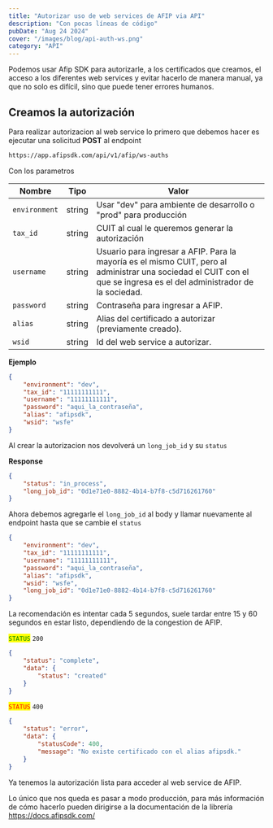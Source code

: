 ```yaml
---
title: "Autorizar uso de web services de AFIP via API"
description: "Con pocas líneas de código"
pubDate: "Aug 24 2024"
cover: "/images/blog/api-auth-ws.png"
category: "API"
---
```


Podemos usar Afip SDK para autorizarle, a los certificados que creamos, el acceso a los diferentes web services y evitar hacerlo de manera manual, ya que no solo es difícil, sino que puede tener errores humanos.


## Creamos la autorización

Para realizar autorizacion al web service lo primero que debemos hacer es ejecutar una solicitud **POST** al endpoint

```bash
https://app.afipsdk.com/api/v1/afip/ws-auths
```

Con los parametros

| Nombre        | Tipo   | Valor                                                                                                                                                                  |
| ------------- | ------ | ---------------------------------------------------------------------------------------------------------------------------------------------------------------------- |
| `environment` | string | Usar "dev" para ambiente de desarrollo o "prod" para producción                                                                                                        |
| `tax_id`      | string | CUIT al cual le queremos generar la autorización                                                                                                                       |
| `username`    | string | Usuario para ingresar a AFIP. Para la mayoría es el mismo CUIT, pero al administrar una sociedad el CUIT con el que se ingresa es el del administrador de la sociedad. |
| `password`    | string | Contraseña para ingresar a AFIP.                                                                                                                                       |
| `alias`       | string | Alias del certificado a autorizar (previamente creado).                                                                                                                |
| `wsid`        | string | Id del web service a autorizar.                                                                                                                                        |

**Ejemplo**

```json
{
    "environment": "dev",
    "tax_id": "11111111111",
    "username": "11111111111",
    "password": "aqui_la_contraseña",
    "alias": "afipsdk",
    "wsid": "wsfe"
}
```

Al crear la autorizacion nos devolverá un `long_job_id` y su `status`

**Response**

```json
{
    "status": "in_process",
    "long_job_id": "0d1e71e0-8882-4b14-b7f8-c5d716261760"
}
```

Ahora debemos agregarle el `long_job_id` al body y llamar nuevamente al endpoint hasta que se cambie el `status`

```json
{
    "environment": "dev",
    "tax_id": "11111111111",
    "username": "11111111111",
    "password": "aqui_la_contraseña",
    "alias": "afipsdk",
    "wsid": "wsfe",
    "long_job_id": "0d1e71e0-8882-4b14-b7f8-c5d716261760"
}
```

La recomendación es intentar cada 5 segundos, suele tardar entre 15 y 60 segundos en estar listo, dependiendo de la congestion de AFIP.

<mark style="color:green;">`STATUS`</mark> `200`

```json
{
    "status": "complete",
    "data": {
        "status": "created"
    }
}
```

<mark style="color:red;">`STATUS`</mark> `400`

```json
{
    "status": "error",
    "data": {
        "statusCode": 400,
        "message": "No existe certificado con el alias afipsdk."
    }
}
```

Ya tenemos la autorización lista para acceder al web service de AFIP.

Lo único que nos queda es pasar a modo producción, para más información de cómo hacerlo pueden dirigirse a la documentación de la librería https://docs.afipsdk.com/